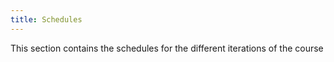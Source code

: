 ```yaml
---
title: Schedules
---
```


This section contains the schedules for the different iterations of the course

